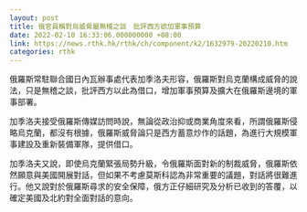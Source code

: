 ```yaml
---
layout: post
title: 俄官員稱對烏威脅屬無稽之談　批評西方欲加軍事預算
date: 2022-02-10 16:33:06.000000000 +08:00
link: https://news.rthk.hk/rthk/ch/component/k2/1632979-20220210.htm
categories: rthk
---
```


俄羅斯常駐聯合國日內瓦辦事處代表加季洛夫形容，俄羅斯對烏克蘭構成威脅的說法，只是無稽之談，批評西方以此為借口，增加軍事預算及擴大在俄羅斯邊境的軍事部署。

加季洛夫接受俄羅斯傳媒訪問時說，無論從政治抑或商業角度來看，所謂俄羅斯侵略烏克蘭，都沒有根據，俄羅斯威脅論只是西方蓄意炒作的話題，為進行大規模軍事建設及重新裝備軍隊，提供借口。

加季洛夫又說，即使烏克蘭緊張局勢升級，令俄羅斯面對新的制裁威脅，俄羅斯依然願意與美國開展對話，但如果不考慮莫斯科認為非常重要的議題，對話將很難進行。他又說對於俄羅斯尋求的安全保障，俄方正仔細研究及分析已收到的答覆，以確定美國及北約對全面對話的意向。
